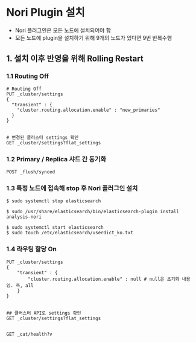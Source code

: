 # Nori Plugin 설치

- Nori 플러그인은 모든 노드에 설치되어야 함
- 모든 노드에 plugin을 설치하기 위해 9개의 노드가 있다면 9번 반복수행





## 1. 설치 이후 반영을 위해 Rolling Restart

### 1.1 Routing Off

~~~
# Routing Off
PUT _cluster/settings
{
  "transient" : {
    "cluster.routing.allocation.enable" : "new_primaries"
  }
}


# 변경된 클러스터 settings 확인
GET _cluster/settings?flat_settings
~~~



### 1.2 Primary / Replica 샤드 간 동기화

~~~
POST _flush/synced
~~~



### 1.3 특정 노드에 접속해 stop 후 Nori 플러그인 설치

~~~
$ sudo systemctl stop elasticsearch

$ sudo /usr/share/elasticsearch/bin/elasticsearch-plugin install analysis-nori

$ sudo systemctl start elasticsearch
$ sudo touch /etc/elasticsearch/userdict_ko.txt
~~~



### 1.4 라우팅 할당 On

~~~
PUT _cluster/settings
{
	"transient" : {
		"cluster.routing.allocation.enable" : null # null은 초기화 내용임. 즉, all
	}
}


## 클러스터 API로 settings 확인
GET _cluster/settings?flat_settings


GET _cat/health?v
~~~

